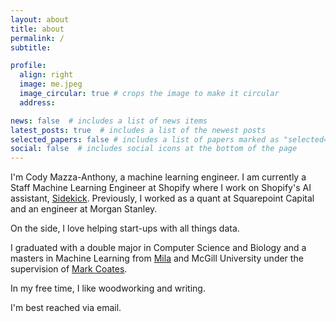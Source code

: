 ```yaml
---
layout: about
title: about
permalink: /
subtitle:

profile:
  align: right
  image: me.jpeg
  image_circular: true # crops the image to make it circular
  address: 

news: false  # includes a list of news items
latest_posts: true  # includes a list of the newest posts
selected_papers: false # includes a list of papers marked as "selected={true}"
social: false  # includes social icons at the bottom of the page
---
```


I'm Cody Mazza-Anthony, a machine learning engineer. I am currently a Staff Machine Learning Engineer at Shopify where I work on Shopify's AI assistant, [Sidekick](https://www.youtube.com/watch?v=HVvbY7A7lIQ). Previously, I worked as a quant at Squarepoint Capital and an engineer at
Morgan Stanley.

On the side, I love helping start-ups with all things data.

I graduated with a double major in Computer Science and Biology and a masters
in Machine Learning from [Mila](https://mila.quebec/en) and McGill University under the supervision of [Mark Coates](https://mila.quebec/en/directory/mark-coates).

In my free time, I like woodworking and writing. 

I'm best reached via email. 